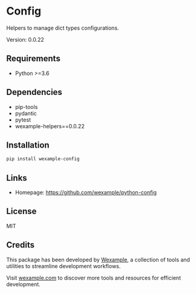 # Config

Helpers to manage dict types configurations.

Version: 0.0.22

## Requirements

- Python >=3.6

## Dependencies

- pip-tools
- pydantic
- pytest
- wexample-helpers==0.0.22

## Installation

```bash
pip install wexample-config
```

## Links

- Homepage: https://github.com/wexample/python-config

## License

MIT
## Credits

This package has been developed by [Wexample](https://wexample.com), a collection of tools and utilities to streamline development workflows.

Visit [wexample.com](https://wexample.com) to discover more tools and resources for efficient development.